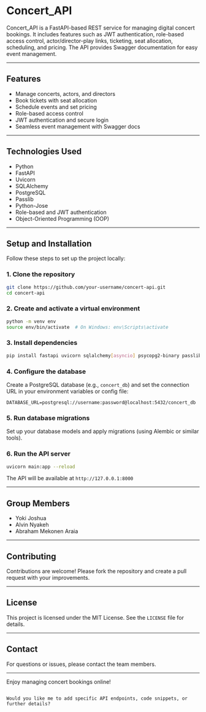 
# Concert_API

Concert_API is a FastAPI-based REST service for managing digital concert bookings. It includes features such as JWT authentication, role-based access control, actor/director-play links, ticketing, seat allocation, scheduling, and pricing. The API provides Swagger documentation for easy event management.

---

## Features

- Manage concerts, actors, and directors
- Book tickets with seat allocation
- Schedule events and set pricing
- Role-based access control
- JWT authentication and secure login
- Seamless event management with Swagger docs

---

## Technologies Used

- Python
- FastAPI
- Uvicorn
- SQLAlchemy
- PostgreSQL
- Passlib
- Python-Jose
- Role-based and JWT authentication
- Object-Oriented Programming (OOP)

---

## Setup and Installation

Follow these steps to set up the project locally:

### 1. Clone the repository

```bash
git clone https://github.com/your-username/concert-api.git
cd concert-api
```

### 2. Create and activate a virtual environment

```bash
python -m venv env
source env/bin/activate  # On Windows: env\Scripts\activate
```

### 3. Install dependencies

```bash
pip install fastapi uvicorn sqlalchemy[asyncio] psycopg2-binary passlib[bcrypt] python-jose
```

### 4. Configure the database

Create a PostgreSQL database (e.g., `concert_db`) and set the connection URL in your environment variables or config file:

```env
DATABASE_URL=postgresql://username:password@localhost:5432/concert_db
```

### 5. Run database migrations

Set up your database models and apply migrations (using Alembic or similar tools).

### 6. Run the API server

```bash
uvicorn main:app --reload
```

The API will be available at `http://127.0.0.1:8000`

---

## Group Members

- Yoki Joshua
- Alvin Nyakeh
- Abraham Mekonen Araia

---

## Contributing

Contributions are welcome! Please fork the repository and create a pull request with your improvements.

---

## License

This project is licensed under the MIT License. See the `LICENSE` file for details.

---

## Contact

For questions or issues, please contact the team members.

---

Enjoy managing concert bookings online!
```

Would you like me to add specific API endpoints, code snippets, or further details?
